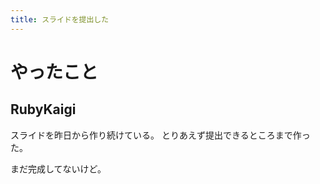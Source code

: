 ```yaml
---
title: スライドを提出した
---
```


# やったこと

## RubyKaigi

スライドを昨日から作り続けている。
とりあえず提出できるところまで作った。

まだ完成してないけど。

